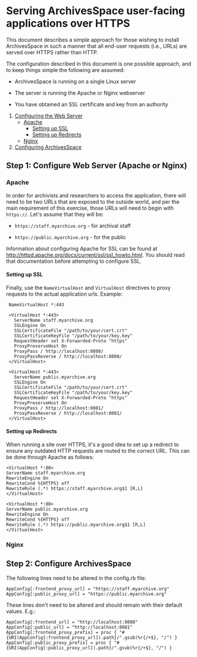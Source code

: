 # Serving ArchivesSpace user-facing applications over HTTPS

This document describes a simple approach for those wishing to install
ArchivesSpace in such a manner that all end-user requests (i.e., URLs)
are served over HTTPS rather than HTTP.

The configuration described in this document is one possible approach,
and to keep things simple the following are assumed:

  * ArchivesSpace is running on a single Linux server

  * The server is running the Apache or Nginx webserver

  * You have obtained an SSL certificate and key from an authority

1. [Configuring the Web Server](#step-1-configure-web-server-apache-or-nginx)
   - [Apache](#apache)
     - [Setting up SSL](#setting-up-ssl)
     - [Setting up Redirects](#setting-up-redirects)
   - [Nginx](#nginx)
2. [Configuring ArchivesSpace](#step-2-configure-archivesspace)


## Step 1: Configure Web Server (Apache or Nginx)

### Apache
In order for archivists and researchers to access the application, there will
need to be two URLs that are exposed to the outside world, and per the main
requirement of this exercise, those URLs will need to begin with `https://`.
Let's assume that they will be:

  * `https://staff.myarchive.org` - for archival staff

  * `https://public.myarchive.org` - for the public
  
Information about configuring Apache for SSL can be found at http://httpd.apache.org/docs/current/ssl/ssl_howto.html.  You should read
that documentation before attempting to configure SSL.
     
#### Setting up SSL


Finally, use the `NameVirtualHost` and `VirtualHost` directives to proxy
requests to the actual application urls. Example:

     NameVirtualHost *:443

     <VirtualHost *:443>
       ServerName staff.myarchive.org
       SSLEngine On
       SSLCertificateFile "/path/to/your/cert.crt"
       SSLCertificateKeyFile "/path/to/your/key.key"
       RequestHeader set X-Forwarded-Proto "https"
       ProxyPreserveHost On
       ProxyPass / http://localhost:8080/
       ProxyPassReverse / http://localhost:8080/
     </VirtualHost>
     
     <VirtualHost *:443>
       ServerName public.myarchive.org
       SSLEngine On
       SSLCertificateFile "/path/to/your/cert.crt"
       SSLCertificateKeyFile "/path/to/your/key.key"
       RequestHeader set X-Forwarded-Proto "https"
       ProxyPreserveHost On
       ProxyPass / http://localhost:8081/
       ProxyPassReverse / http://localhost:8081/
     </VirtualHost>



#### Setting up Redirects
When running a site over HTTPS, it's a good idea to set up a redirect to ensure any outdated HTTP requests are routed to the correct URL. This can be done through Apache as follows:

```
<VirtualHost *:80>
ServerName staff.myarchive.org
RewriteEngine On
RewriteCond %{HTTPS} off
RewriteRule (.*) https://staff.myarchive.org$1 [R,L]
</VirtualHost>

<VirtualHost *:80>
ServerName public.myarchive.org
RewriteEngine On
RewriteCond %{HTTPS} off
RewriteRule (.*) https://public.myarchive.org$1 [R,L]
</VirtualHost>
```

### Nginx


## Step 2: Configure ArchivesSpace

The following lines need to be altered in the config.rb file:
```
AppConfig[:frontend_proxy_url] = "https://staff.myarchive.org"
AppConfig[:public_proxy_url] = "https://public.myarchive.org"
```
These lines don't need to be altered and should remain with their default values. E.g.:
```
AppConfig[:frontend_url] = "http://localhost:8080"
AppConfig[:public_url] = "http://localhost:8081"
AppConfig[:frontend_proxy_prefix] = proc { "#{URI(AppConfig[:frontend_proxy_url]).path}/".gsub(%r{/+$}, "/") }
AppConfig[:public_proxy_prefix] = proc { "#{URI(AppConfig[:public_proxy_url]).path}/".gsub(%r{/+$}, "/") }
```
